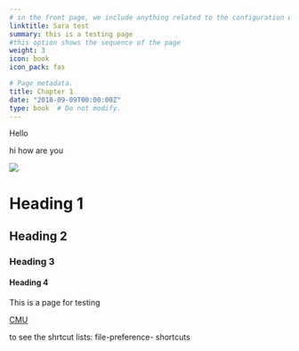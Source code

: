 ```yaml
---
# in the front page, we include anything related to the configuration of the page like the Title, summary, and page position.
linktitle: Sara test
summary: this is a testing page
#this option shows the sequence of the page
weight: 3
icon: book
icon_pack: fas

# Page metadata.
title: Chapter 1
date: "2018-09-09T00:00:00Z"
type: book  # Do not modify.
---
```

Hello

hi how are you

<!-- to create comment, the shortcut is: CTRL + / -->

<!-- to post a picture -->
![](/img/testpicture2.jpg)


<!-- to add headings  -->
# Heading 1
## Heading 2
### Heading 3
#### Heading 4

<!-- to write text, no need for a code.. just type it wherever you want -->
This is a page for testing  


<!-- to add a link -->
[CMU](http://cba.edu.kw/cmu)

to see the shrtcut lists: file-preference- shortcuts